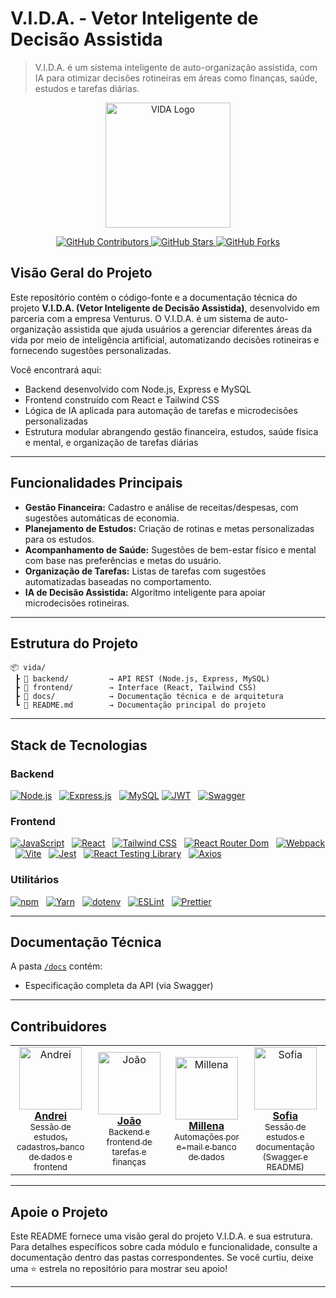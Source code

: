 # V.I.D.A. - Vetor Inteligente de Decisão Assistida

> V.I.D.A. é um sistema inteligente de auto-organização assistida, com IA para otimizar decisões rotineiras em áreas como finanças, saúde, estudos e tarefas diárias.

<p align="center">
  <img width="200"  src ="https://logo.svg" alt="VIDA Logo">
</p>

<p align="center">
  <a href="https://github.com/andreiolicar/VIDA/graphs/contributors">
    <img src="https://img.shields.io/github/contributors/andreiolicar/VIDA?color=0FC2C0&logo=github&style=flat-square" alt="GitHub Contributors">
  </a>
  <a href="https://github.com/andreiolicar/VIDA/stargazers">
    <img src="https://img.shields.io/github/stars/andreiolicar/VIDA?color=0FC2C0&logo=github&style=flat-square" alt="GitHub Stars">
  </a>
  <a href="https://github.com/andreiolicar/VIDA/network/members">
    <img src="https://img.shields.io/github/forks/andreiolicar/VIDA?color=0FC2C0&logo=github&style=flat-square" alt="GitHub Forks">
  </a>
</p>

## Visão Geral do Projeto

Este repositório contém o código-fonte e a documentação técnica do projeto **V.I.D.A. (Vetor Inteligente de Decisão Assistida)**, desenvolvido em parceria com a empresa Venturus. O V.I.D.A. é um sistema de auto-organização assistida que ajuda usuários a gerenciar diferentes áreas da vida por meio de inteligência artificial, automatizando decisões rotineiras e fornecendo sugestões personalizadas.

Você encontrará aqui:

- Backend desenvolvido com Node.js, Express e MySQL  
- Frontend construído com React e Tailwind CSS  
- Lógica de IA aplicada para automação de tarefas e microdecisões personalizadas  
- Estrutura modular abrangendo gestão financeira, estudos, saúde física e mental, e organização de tarefas diárias


---

## Funcionalidades Principais

-  **Gestão Financeira:** Cadastro e análise de receitas/despesas, com sugestões automáticas de economia.
-  **Planejamento de Estudos:** Criação de rotinas e metas personalizadas para os estudos.
-  **Acompanhamento de Saúde:** Sugestões de bem-estar físico e mental com base nas preferências e metas do usuário.
-  **Organização de Tarefas:** Listas de tarefas com sugestões automatizadas baseadas no comportamento.
-  **IA de Decisão Assistida:** Algoritmo inteligente para apoiar microdecisões rotineiras.

---

##  Estrutura do Projeto

```
📦 vida/
 ┣ 📂 backend/         → API REST (Node.js, Express, MySQL)
 ┣ 📂 frontend/        → Interface (React, Tailwind CSS)
 ┣ 📂 docs/            → Documentação técnica e de arquitetura
 ┗ 📄 README.md        → Documentação principal do projeto
```

---


## Stack de Tecnologias

### Backend

[![Node.js](https://img.shields.io/badge/Node.js-0FC2C0?style=for-the-badge&logo=node.js&logoColor=0D1117)](https://nodejs.org/)
&nbsp;
[![Express.js](https://img.shields.io/badge/Express.js-0FC2C0?style=for-the-badge&logo=express&logoColor=0D1117)](https://expressjs.com/)
&nbsp;
[![MySQL](https://img.shields.io/badge/MySQL-0FC2C0?style=for-the-badge&logo=mysql&logoColor=0D1117)](https://www.mysql.com/)
[![JWT](https://img.shields.io/badge/JWT-0FC2C0?style=for-the-badge&logo=jsonwebtokens&logoColor=0D1117)](https://jwt.io/)
&nbsp;
[![Swagger](https://img.shields.io/badge/Swagger-0FC2C0?style=for-the-badge&logo=swagger&logoColor=0D1117)](https://swagger.io/)
&nbsp;


### Frontend

[![JavaScript](https://img.shields.io/badge/JavaScript-0FC2C0?style=for-the-badge&logo=javascript&logoColor=0D1117)](https://www.javascript.com/)
&nbsp;
[![React](https://img.shields.io/badge/React-0FC2C0?style=for-the-badge&logo=react&logoColor=0D1117)](https://reactjs.org/)
&nbsp;
[![Tailwind CSS](https://img.shields.io/badge/Tailwind_CSS-0FC2C0?style=for-the-badge&logo=tailwindcss&logoColor=0D1117)](https://tailwindcss.com/)
&nbsp;
[![React Router Dom](https://img.shields.io/badge/React_Router_Dom-0FC2C0?style=for-the-badge&logo=reactrouter&logoColor=0D1117)](https://reactrouter.com/)
&nbsp;
[![Webpack](https://img.shields.io/badge/Webpack-0FC2C0?style=for-the-badge&logo=webpack&logoColor=0D1117)](https://webpack.js.org/)
&nbsp;
[![Vite](https://img.shields.io/badge/Vite-0FC2C0?style=for-the-badge&logo=vite&logoColor=0D1117)](https://vitejs.dev/)
&nbsp;
[![Jest](https://img.shields.io/badge/Jest-0FC2C0?style=for-the-badge&logo=jest&logoColor=0D1117)](https://jestjs.io/)
&nbsp;
[![React Testing Library](https://img.shields.io/badge/React_Testing_Library-0FC2C0?style=for-the-badge&logoColor=white&color=0FC2C0)](https://testing-library.com/docs/react-testing-library/intro/)
&nbsp;
[![Axios](https://img.shields.io/badge/Axios-0FC2C0?style=for-the-badge&logo=axios&logoColor=0D1117)](https://axios-http.com/)
&nbsp;


### Utilitários

[![npm](https://img.shields.io/badge/npm-0FC2C0?style=for-the-badge&logo=npm&logoColor=0D1117)](https://www.npmjs.com/)
&nbsp;
[![Yarn](https://img.shields.io/badge/Yarn-0FC2C0?style=for-the-badge&logo=yarn&logoColor=0D1117)](https://yarnpkg.com/)
&nbsp;
[![dotenv](https://img.shields.io/badge/dotenv-0FC2C0?style=for-the-badge&logo=dotenv&logoColor=0D1117)](https://github.com/motdotla/dotenv)
&nbsp;
[![ESLint](https://img.shields.io/badge/ESLint-0FC2C0?style=for-the-badge&logo=eslint&logoColor=0D1117)](https://eslint.org/)
&nbsp;
[![Prettier](https://img.shields.io/badge/Prettier-0FC2C0?style=for-the-badge&logo=prettier&logoColor=0D1117)](https://prettier.io/)
&nbsp;

---

## Documentação Técnica

A pasta [`/docs`](./docs) contém:

- Especificação completa da API (via Swagger)

---

## Contribuidores

<div align="center">

<table>
  <tr>
    <td align="center">
      <a href="https://github.com/andreiolicar">
        <img src="https://avatars.githubusercontent.com/u/166918480?v=4" width="100px;" alt="Andrei"/><br />
        <b>Andrei</b><br />
        <sub>Sessão de estudos, cadastros, banco de dados e frontend</sub>
      </a>
    </td>
    <td align="center">
      <a href="https://github.com/joaoxaviersilva">
        <img src="https://avatars.githubusercontent.com/u/166918086?v=4" width="100px;" alt="João"/><br />
        <b>João</b><br />
        <sub>Backend e frontend de tarefas e finanças</sub>
      </a>
    </td>
    <td align="center">
      <a href="https://github.com/nsmillena">
        <img src="https://avatars.githubusercontent.com/u/166918300?v=4" width="100px;" alt="Millena"/><br />
        <b>Millena</b><br />
        <sub>Automações por e-mail e banco de dados</sub>
      </a>
    </td>
    <td align="center">
      <a href="https://github.com/sofismoura">
        <img src="https://avatars.githubusercontent.com/u/166918518?s=400&u=76c54fc8d9ef41bfda8dcfada372d9fba0ee8954&v=4" width="100px;" alt="Sofia"/><br />
        <b>Sofia</b><br />
        <sub>Sessão de estudos e documentação (Swagger e README)</sub>
      </a>
    </td>
  </tr>
</table>
</div>

---

## Apoie o Projeto

Este README fornece uma visão geral do projeto V.I.D.A. e sua estrutura. Para detalhes específicos sobre cada módulo e funcionalidade, consulte a documentação dentro das pastas correspondentes. Se você curtiu, deixe uma ⭐ estrela no repositório para mostrar seu apoio!

---

